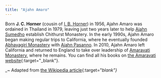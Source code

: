 ```yaml
---
title: "Ajahn Amaro"
---
```


Born **J. C. Horner** (cousin of [I. B. Horner](/authors/horner)) in 1956, Ajahn Amaro was ordained in Thailand in 1979, leaving just two years later to help [Ajahn Sumedho](/authors/sumedho) establish Chithurst Monastery. In the early 1990s, Ajahn Amaro began making regular trips to California, where he eventually founded [Abhayagiri Monastery](/authors/abhayagiri) with [Ajahn Pasanno](/authors/pasanno). In 2010, Ajahn Amaro left California and returned to England to take over leadership of [Amaravati Monastery](/publishers/amaravati), where he remains. You can find all his books on [the Amaravati website](https://www.amaravati.org/book-authors/ajahn-amaro/){:target="_blank"}.

_~ Adapted from [the Wikipedia article](https://en.wikipedia.org/wiki/Ajahn_Amaro){:target="_blank"}_
